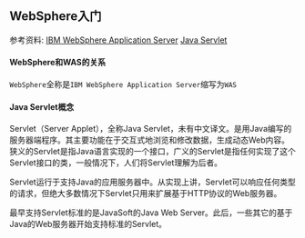 ## WebSphere入门
参考资料: 
[IBM WebSphere Application Server](https://zh.wikipedia.org/wiki/IBM_WebSphere_Application_Server)
[Java Servlet](https://zh.wikipedia.org/wiki/Java_Servlet)

#### WebSphere和WAS的关系

`WebSphere`全称是`IBM WebSphere Application Server`缩写为`WAS`

#### Java Servlet概念

Servlet（Server Applet），全称Java Servlet，未有中文译文。是用Java编写的服务器端程序。其主要功能在于交互式地浏览和修改数据，生成动态Web内容。狭义的Servlet是指Java语言实现的一个接口，广义的Servlet是指任何实现了这个Servlet接口的类，一般情况下，人们将Servlet理解为后者。

Servlet运行于支持Java的应用服务器中。从实现上讲，Servlet可以响应任何类型的请求，但绝大多数情况下Servlet只用来扩展基于HTTP协议的Web服务器。

最早支持Servlet标准的是JavaSoft的Java Web Server。此后，一些其它的基于Java的Web服务器开始支持标准的Servlet。